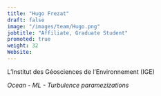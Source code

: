 ```yaml
---
title: "Hugo Frezat"
draft: false
image: "/images/team/Hugo.png"
jobtitle: "Affiliate, Graduate Student"
promoted: true
weight: 32
Website:  
---
```



L’Institut des Géosciences de l’Environnement (IGE)

*Ocean -  ML - Turbulence paramezizations*


